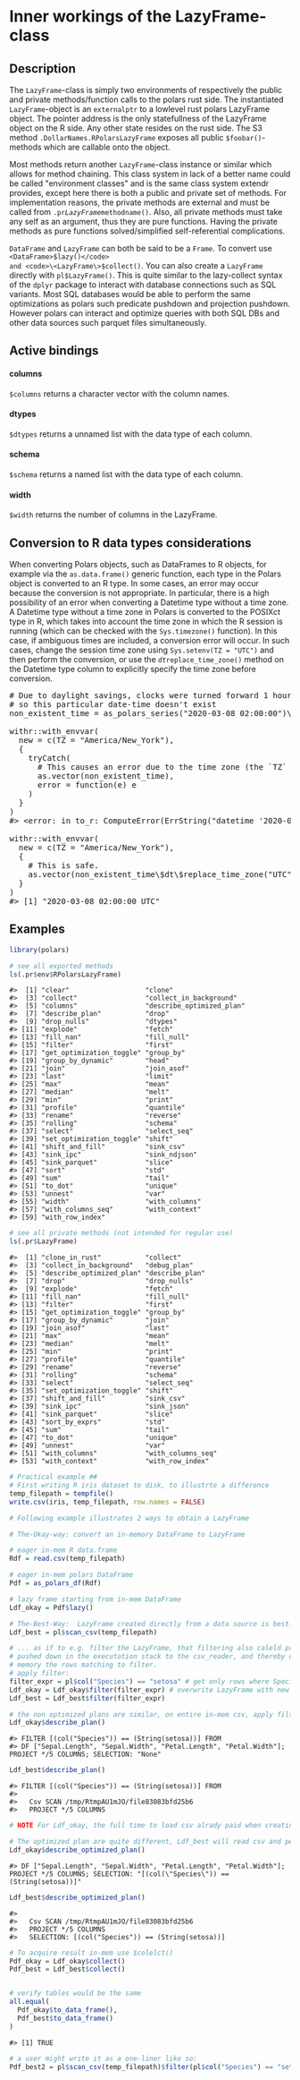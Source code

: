 

# Inner workings of the LazyFrame-class

## Description

The <code>LazyFrame</code>-class is simply two environments of
respectively the public and private methods/function calls to the polars
rust side. The instantiated <code>LazyFrame</code>-object is an
<code>externalptr</code> to a lowlevel rust polars LazyFrame object. The
pointer address is the only statefullness of the LazyFrame object on the
R side. Any other state resides on the rust side. The S3 method
<code>.DollarNames.RPolarsLazyFrame</code> exposes all public
<code style="white-space: pre;">$foobar()</code>-methods which are
callable onto the object.

Most methods return another <code>LazyFrame</code>-class instance or
similar which allows for method chaining. This class system in lack of a
better name could be called "environment classes" and is the same class
system extendr provides, except here there is both a public and private
set of methods. For implementation reasons, the private methods are
external and must be called from
<code>.pr$LazyFrame$methodname()</code>. Also, all private methods must
take any self as an argument, thus they are pure functions. Having the
private methods as pure functions solved/simplified self-referential
complications.

<code>DataFrame</code> and <code>LazyFrame</code> can both be said to be
a <code>Frame</code>. To convert use <code>\<DataFrame\>$lazy()</code>
and <code>\<LazyFrame\>$collect()</code>. You can also create a
<code>LazyFrame</code> directly with <code>pl$LazyFrame()</code>. This
is quite similar to the lazy-collect syntax of the <code>dplyr</code>
package to interact with database connections such as SQL variants. Most
SQL databases would be able to perform the same optimizations as polars
such predicate pushdown and projection pushdown. However polars can
interact and optimize queries with both SQL DBs and other data sources
such parquet files simultaneously.

## Active bindings

<h4>
columns
</h4>

<code style="white-space: pre;">$columns</code> returns a character
vector with the column names.

<h4>
dtypes
</h4>

<code style="white-space: pre;">$dtypes</code> returns a unnamed list
with the data type of each column.

<h4>
schema
</h4>

<code style="white-space: pre;">$schema</code> returns a named list with
the data type of each column.

<h4>
width
</h4>

<code style="white-space: pre;">$width</code> returns the number of
columns in the LazyFrame.

## Conversion to R data types considerations

When converting Polars objects, such as DataFrames to R objects, for
example via the <code>as.data.frame()</code> generic function, each type
in the Polars object is converted to an R type. In some cases, an error
may occur because the conversion is not appropriate. In particular,
there is a high possibility of an error when converting a Datetime type
without a time zone. A Datetime type without a time zone in Polars is
converted to the POSIXct type in R, which takes into account the time
zone in which the R session is running (which can be checked with the
<code>Sys.timezone()</code> function). In this case, if ambiguous times
are included, a conversion error will occur. In such cases, change the
session time zone using <code>Sys.setenv(TZ = "UTC")</code> and then
perform the conversion, or use the <code>$dt$replace_time_zone()</code>
method on the Datetime type column to explicitly specify the time zone
before conversion.

<pre># Due to daylight savings, clocks were turned forward 1 hour on Sunday, March 8, 2020, 2:00:00 am
# so this particular date-time doesn't exist
non_existent_time = as_polars_series("2020-03-08 02:00:00")\$str\$strptime(pl\$Datetime(), "%F %T")

withr::with_envvar(
  new = c(TZ = "America/New_York"),
  {
    tryCatch(
      # This causes an error due to the time zone (the `TZ` env var is affected).
      as.vector(non_existent_time),
      error = function(e) e
    )
  }
)
#&gt; &lt;error: in to_r: ComputeError(ErrString("datetime '2020-03-08 02:00:00' is non-existent in time zone 'America/New_York'. You may be able to use `non_existent='null'` to return `null` in this case.")) When calling: devtools::document()&gt;

withr::with_envvar(
  new = c(TZ = "America/New_York"),
  {
    # This is safe.
    as.vector(non_existent_time\$dt\$replace_time_zone("UTC"))
  }
)
#&gt; [1] "2020-03-08 02:00:00 UTC"
</pre>

## Examples

``` r
library(polars)

# see all exported methods
ls(.pr$env$RPolarsLazyFrame)
```

    #>  [1] "clear"                   "clone"                  
    #>  [3] "collect"                 "collect_in_background"  
    #>  [5] "columns"                 "describe_optimized_plan"
    #>  [7] "describe_plan"           "drop"                   
    #>  [9] "drop_nulls"              "dtypes"                 
    #> [11] "explode"                 "fetch"                  
    #> [13] "fill_nan"                "fill_null"              
    #> [15] "filter"                  "first"                  
    #> [17] "get_optimization_toggle" "group_by"               
    #> [19] "group_by_dynamic"        "head"                   
    #> [21] "join"                    "join_asof"              
    #> [23] "last"                    "limit"                  
    #> [25] "max"                     "mean"                   
    #> [27] "median"                  "melt"                   
    #> [29] "min"                     "print"                  
    #> [31] "profile"                 "quantile"               
    #> [33] "rename"                  "reverse"                
    #> [35] "rolling"                 "schema"                 
    #> [37] "select"                  "select_seq"             
    #> [39] "set_optimization_toggle" "shift"                  
    #> [41] "shift_and_fill"          "sink_csv"               
    #> [43] "sink_ipc"                "sink_ndjson"            
    #> [45] "sink_parquet"            "slice"                  
    #> [47] "sort"                    "std"                    
    #> [49] "sum"                     "tail"                   
    #> [51] "to_dot"                  "unique"                 
    #> [53] "unnest"                  "var"                    
    #> [55] "width"                   "with_columns"           
    #> [57] "with_columns_seq"        "with_context"           
    #> [59] "with_row_index"

``` r
# see all private methods (not intended for regular use)
ls(.pr$LazyFrame)
```

    #>  [1] "clone_in_rust"           "collect"                
    #>  [3] "collect_in_background"   "debug_plan"             
    #>  [5] "describe_optimized_plan" "describe_plan"          
    #>  [7] "drop"                    "drop_nulls"             
    #>  [9] "explode"                 "fetch"                  
    #> [11] "fill_nan"                "fill_null"              
    #> [13] "filter"                  "first"                  
    #> [15] "get_optimization_toggle" "group_by"               
    #> [17] "group_by_dynamic"        "join"                   
    #> [19] "join_asof"               "last"                   
    #> [21] "max"                     "mean"                   
    #> [23] "median"                  "melt"                   
    #> [25] "min"                     "print"                  
    #> [27] "profile"                 "quantile"               
    #> [29] "rename"                  "reverse"                
    #> [31] "rolling"                 "schema"                 
    #> [33] "select"                  "select_seq"             
    #> [35] "set_optimization_toggle" "shift"                  
    #> [37] "shift_and_fill"          "sink_csv"               
    #> [39] "sink_ipc"                "sink_json"              
    #> [41] "sink_parquet"            "slice"                  
    #> [43] "sort_by_exprs"           "std"                    
    #> [45] "sum"                     "tail"                   
    #> [47] "to_dot"                  "unique"                 
    #> [49] "unnest"                  "var"                    
    #> [51] "with_columns"            "with_columns_seq"       
    #> [53] "with_context"            "with_row_index"

``` r
# Practical example ##
# First writing R iris dataset to disk, to illustrte a difference
temp_filepath = tempfile()
write.csv(iris, temp_filepath, row.names = FALSE)

# Following example illustrates 2 ways to obtain a LazyFrame

# The-Okay-way: convert an in-memory DataFrame to LazyFrame

# eager in-mem R data.frame
Rdf = read.csv(temp_filepath)

# eager in-mem polars DataFrame
Pdf = as_polars_df(Rdf)

# lazy frame starting from in-mem DataFrame
Ldf_okay = Pdf$lazy()

# The-Best-Way:  LazyFrame created directly from a data source is best...
Ldf_best = pl$scan_csv(temp_filepath)

# ... as if to e.g. filter the LazyFrame, that filtering also caleld predicate will be
# pushed down in the executation stack to the csv_reader, and thereby only bringing into
# memory the rows matching to filter.
# apply filter:
filter_expr = pl$col("Species") == "setosa" # get only rows where Species is setosa
Ldf_okay = Ldf_okay$filter(filter_expr) # overwrite LazyFrame with new
Ldf_best = Ldf_best$filter(filter_expr)

# the non optimized plans are similar, on entire in-mem csv, apply filter
Ldf_okay$describe_plan()
```

    #> FILTER [(col("Species")) == (String(setosa))] FROM
    #> DF ["Sepal.Length", "Sepal.Width", "Petal.Length", "Petal.Width"]; PROJECT */5 COLUMNS; SELECTION: "None"

``` r
Ldf_best$describe_plan()
```

    #> FILTER [(col("Species")) == (String(setosa))] FROM
    #> 
    #>   Csv SCAN /tmp/RtmpAU1mJO/file83083bfd25b6
    #>   PROJECT */5 COLUMNS

``` r
# NOTE For Ldf_okay, the full time to load csv alrady paid when creating Rdf and Pdf

# The optimized plan are quite different, Ldf_best will read csv and perform filter simultaneously
Ldf_okay$describe_optimized_plan()
```

    #> DF ["Sepal.Length", "Sepal.Width", "Petal.Length", "Petal.Width"]; PROJECT */5 COLUMNS; SELECTION: "[(col(\"Species\")) == (String(setosa))]"

``` r
Ldf_best$describe_optimized_plan()
```

    #> 
    #>   Csv SCAN /tmp/RtmpAU1mJO/file83083bfd25b6
    #>   PROJECT */5 COLUMNS
    #>   SELECTION: [(col("Species")) == (String(setosa))]

``` r
# To acquire result in-mem use $colelct()
Pdf_okay = Ldf_okay$collect()
Pdf_best = Ldf_best$collect()


# verify tables would be the same
all.equal(
  Pdf_okay$to_data_frame(),
  Pdf_best$to_data_frame()
)
```

    #> [1] TRUE

``` r
# a user might write it as a one-liner like so:
Pdf_best2 = pl$scan_csv(temp_filepath)$filter(pl$col("Species") == "setosa")
```
